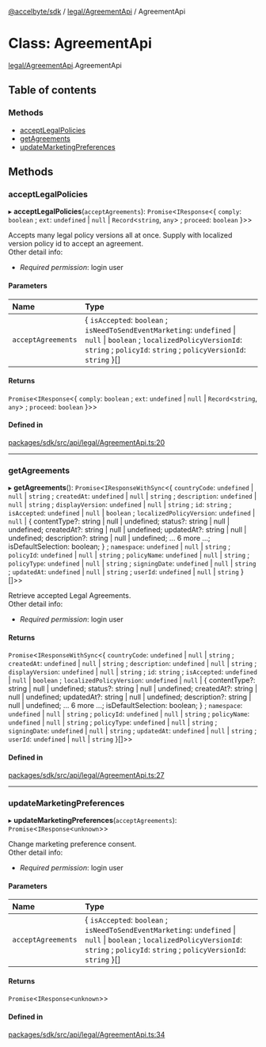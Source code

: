 [@accelbyte/sdk](../README.md) / [legal/AgreementApi](../modules/legal_AgreementApi.md) / AgreementApi

# Class: AgreementApi

[legal/AgreementApi](../modules/legal_AgreementApi.md).AgreementApi

## Table of contents

### Methods

- [acceptLegalPolicies](legal_AgreementApi.AgreementApi.md#acceptlegalpolicies)
- [getAgreements](legal_AgreementApi.AgreementApi.md#getagreements)
- [updateMarketingPreferences](legal_AgreementApi.AgreementApi.md#updatemarketingpreferences)

## Methods

### acceptLegalPolicies

▸ **acceptLegalPolicies**(`acceptAgreements`): `Promise`<`IResponse`<{ `comply`: `boolean` ; `ext`: `undefined` \| ``null`` \| `Record`<`string`, `any`\> ; `proceed`: `boolean`  }\>\>

Accepts many legal policy versions all at once. Supply with localized version policy id to accept an agreement.<br>Other detail info: <ul><li><i>Required permission</i>: login user</li></ul>

#### Parameters

| Name | Type |
| :------ | :------ |
| `acceptAgreements` | { `isAccepted`: `boolean` ; `isNeedToSendEventMarketing`: `undefined` \| ``null`` \| `boolean` ; `localizedPolicyVersionId`: `string` ; `policyId`: `string` ; `policyVersionId`: `string`  }[] |

#### Returns

`Promise`<`IResponse`<{ `comply`: `boolean` ; `ext`: `undefined` \| ``null`` \| `Record`<`string`, `any`\> ; `proceed`: `boolean`  }\>\>

#### Defined in

[packages/sdk/src/api/legal/AgreementApi.ts:20](https://github.com/AccelByte/accelbyte-web-sdk/blob/8cb9ca2/packages/sdk/src/api/legal/AgreementApi.ts#L20)

___

### getAgreements

▸ **getAgreements**(): `Promise`<`IResponseWithSync`<{ `countryCode`: `undefined` \| ``null`` \| `string` ; `createdAt`: `undefined` \| ``null`` \| `string` ; `description`: `undefined` \| ``null`` \| `string` ; `displayVersion`: `undefined` \| ``null`` \| `string` ; `id`: `string` ; `isAccepted`: `undefined` \| ``null`` \| `boolean` ; `localizedPolicyVersion`: `undefined` \| ``null`` \| { contentType?: string \| null \| undefined; status?: string \| null \| undefined; createdAt?: string \| null \| undefined; updatedAt?: string \| null \| undefined; description?: string \| null \| undefined; ... 6 more ...; isDefaultSelection: boolean; } ; `namespace`: `undefined` \| ``null`` \| `string` ; `policyId`: `undefined` \| ``null`` \| `string` ; `policyName`: `undefined` \| ``null`` \| `string` ; `policyType`: `undefined` \| ``null`` \| `string` ; `signingDate`: `undefined` \| ``null`` \| `string` ; `updatedAt`: `undefined` \| ``null`` \| `string` ; `userId`: `undefined` \| ``null`` \| `string`  }[]\>\>

Retrieve accepted Legal Agreements.<br>Other detail info: <ul><li><i>Required permission</i>: login user</li></ul>

#### Returns

`Promise`<`IResponseWithSync`<{ `countryCode`: `undefined` \| ``null`` \| `string` ; `createdAt`: `undefined` \| ``null`` \| `string` ; `description`: `undefined` \| ``null`` \| `string` ; `displayVersion`: `undefined` \| ``null`` \| `string` ; `id`: `string` ; `isAccepted`: `undefined` \| ``null`` \| `boolean` ; `localizedPolicyVersion`: `undefined` \| ``null`` \| { contentType?: string \| null \| undefined; status?: string \| null \| undefined; createdAt?: string \| null \| undefined; updatedAt?: string \| null \| undefined; description?: string \| null \| undefined; ... 6 more ...; isDefaultSelection: boolean; } ; `namespace`: `undefined` \| ``null`` \| `string` ; `policyId`: `undefined` \| ``null`` \| `string` ; `policyName`: `undefined` \| ``null`` \| `string` ; `policyType`: `undefined` \| ``null`` \| `string` ; `signingDate`: `undefined` \| ``null`` \| `string` ; `updatedAt`: `undefined` \| ``null`` \| `string` ; `userId`: `undefined` \| ``null`` \| `string`  }[]\>\>

#### Defined in

[packages/sdk/src/api/legal/AgreementApi.ts:27](https://github.com/AccelByte/accelbyte-web-sdk/blob/8cb9ca2/packages/sdk/src/api/legal/AgreementApi.ts#L27)

___

### updateMarketingPreferences

▸ **updateMarketingPreferences**(`acceptAgreements`): `Promise`<`IResponse`<`unknown`\>\>

Change marketing preference consent.<br>Other detail info: <ul><li><i>Required permission</i>: login user</li></ul>

#### Parameters

| Name | Type |
| :------ | :------ |
| `acceptAgreements` | { `isAccepted`: `boolean` ; `isNeedToSendEventMarketing`: `undefined` \| ``null`` \| `boolean` ; `localizedPolicyVersionId`: `string` ; `policyId`: `string` ; `policyVersionId`: `string`  }[] |

#### Returns

`Promise`<`IResponse`<`unknown`\>\>

#### Defined in

[packages/sdk/src/api/legal/AgreementApi.ts:34](https://github.com/AccelByte/accelbyte-web-sdk/blob/8cb9ca2/packages/sdk/src/api/legal/AgreementApi.ts#L34)
